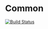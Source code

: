 # Common
[![Build Status](https://travis-ci.org/studna/Common.svg?branch=master)](https://travis-ci.org/studna/Common)
